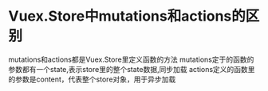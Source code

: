 # Vuex.Store中mutations和actions的区别

mutations和actions都是Vuex.Store里定义函数的方法
mutations定于的函数的参数都有一个state,表示store里的整个state数据,同步加载
actions定义的函数里的参数是content，代表整个store对象，用于异步加载
